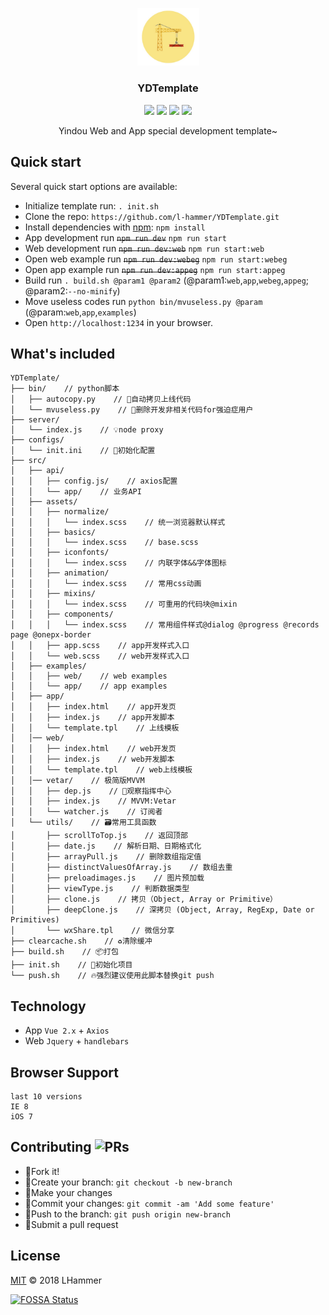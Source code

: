 <br><br>
<p align="center">
    <a href="https://getbootstrap.com/">
        <img src="./static/construction.jpeg" width="99">
    </a>
    <h3 align="center">YDTemplate</h3>
    <p align="center">
        <a href="https://travis-ci.org/l-hammer/YDTemplate" target="_blank"><img src="https://travis-ci.org/l-hammer/YDTemplate.svg?branch=master"></a>
        <a href="https://github.com/l-hammer/YDTemplate/issues"><img src="https://img.shields.io/github/issues/l-hammer/YDTemplate.svg"></a>
        <img src="https://img.shields.io/badge/devDependencies-up%20to%20date-blue.svg">
        <a href="https://github.com/l-hammer/YDTemplate/blob/master/LICENSE"><img src="https://img.shields.io/github/license/l-hammer/YDTemplate.svg"></a>
    </p>
    <p align="center">
        Yindou Web and App special development template~
        <br>
    </p>
</p>

## Quick start

Several quick start options are available:

- Initialize template run: `. init.sh`
- Clone the repo: `https://github.com/l-hammer/YDTemplate.git`
- Install dependencies with [npm](https://www.npmjs.com/): `npm install`
- App development run ~~`npm run dev`~~ `npm run start`
- Web development run ~~`npm run dev:web`~~ `npm run start:web`
- Open web example run ~~`npm run dev:webeg`~~ `npm run start:webeg`
- Open app example run ~~`npm run dev:appeg`~~ `npm run start:appeg`
- Build run `. build.sh @param1 @param2` (@param1:`web`,`app`,`webeg`,`appeg`; @param2:`--no-minify`)
- Move useless codes run `python bin/mvuseless.py @param` (@param:`web`,`app`,`examples`)
- Open `http://localhost:1234` in your browser.

## What's included

```
YDTemplate/
├── bin/    // python脚本
│   ├── autocopy.py    // 🚚自动拷贝上线代码
│   └── mvuseless.py    // 🚚删除开发非相关代码for强迫症用户
├── server/
│   └── index.js    // 💡node proxy
├── configs/
│   └── init.ini    // 🎉初始化配置
├── src/
│   ├── api/
│   │   ├── config.js/    // axios配置
│   │   └── app/    // 业务API
│   ├── assets/
│   │   ├── normalize/
│   │   │   └── index.scss    // 统一浏览器默认样式
│   │   ├── basics/
│   │   │   └── index.scss    // base.scss
│   │   ├── iconfonts/
│   │   │   └── index.scss    // 内联字体&&字体图标
│   │   ├── animation/
│   │   │   └── index.scss    // 常用css动画
│   │   ├── mixins/
│   │   │   └── index.scss    // 可重用的代码块@mixin
│   │   ├── components/
│   │   │   └── index.scss    // 常用组件样式@dialog @progress @records page @onepx-border
│   │   ├── app.scss    // app开发样式入口
│   │   └── web.scss    // web开发样式入口
│   ├── examples/
│   │   ├── web/    // web examples
│   │   └── app/    // app examples
│   ├── app/
│   │   ├── index.html    // app开发页
│   │   ├── index.js    // app开发脚本
│   │   └── template.tpl    // 上线模板
│   │── web/
│   │   ├── index.html    // web开发页
│   │   ├── index.js    // web开发脚本
│   │   └── template.tpl    // web上线模板
│   │── vetar/    // 极简版MVVM
│   │   ├── dep.js    // 观察指挥中心
│   │   ├── index.js    // MVVM:Vetar
│   │   └── watcher.js    // 订阅者
│   └── utils/    // 🗃常用工具函数
│       ├── scrollToTop.js    // 返回顶部
│       ├── date.js    // 解析日期、日期格式化
│       ├── arrayPull.js    // 删除数组指定值
│       ├── distinctValuesOfArray.js    // 数组去重
│       ├── preloadimages.js    // 图片预加载
│       ├── viewType.js    // 判断数据类型
│       ├── clone.js    // 拷贝（Object, Array or Primitive）
│       ├── deepClone.js    // 深拷贝 (Object, Array, RegExp, Date or Primitives)
│       └── wxShare.tpl    // 微信分享
├── clearcache.sh    // ♻️清除缓冲
├── build.sh    // 📦打包
├── init.sh    // 🎉初始化项目
└── push.sh    // 🔥强烈建议使用此脚本替换git push
```
## Technology

- App `Vue 2.x` + `Axios`
- Web `Jquery` + `handlebars`

## Browser Support

```
last 10 versions
IE 8
iOS 7
```

## Contributing ![PRs](https://img.shields.io/badge/PRs-welcome-brightgreen.svg?longCache=true&style=flat-square)

- :fork_and_knife:Fork it!
- :twisted_rightwards_arrows:Create your branch: `git checkout -b new-branch`
- :wrench:Make your changes
- :memo:Commit your changes: `git commit -am 'Add some feature'`
- :rocket:Push to the branch: `git push origin new-branch`
- :tada:Submit a pull request

## License

[MIT](https://github.com/l-hammer/YDTemplate/blob/master/LICENSE) © 2018 LHammer

[![FOSSA Status](https://app.fossa.io/api/projects/git%2Bgithub.com%2Fl-hammer%2FYDTemplate.svg?type=large)](https://app.fossa.io/projects/git%2Bgithub.com%2Fl-hammer%2FYDTemplate?ref=badge_large)